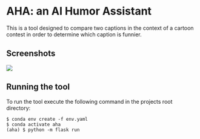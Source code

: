 # AHA: an AI Humor Assistant
This is a tool designed to compare two captions in the context of a cartoon contest in order to determine which caption is funnier.

## Screenshots

![](imgs/eg1.png)

## Running the tool

To run the tool execute the following command in the projects root directory:

``` shell
$ conda env create -f env.yaml
$ conda activate aha
(aha) $ python -m flask run
```
